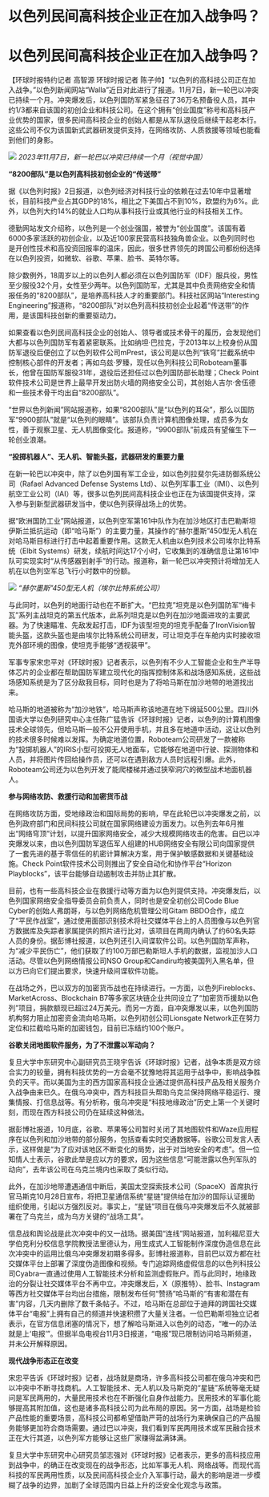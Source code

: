 # 以色列民间高科技企业正在加入战争吗？

# 以色列民间高科技企业正在加入战争吗？

【环球时报特约记者 高智源 环球时报记者
陈子帅】“以色列的高科技公司正在加入战争。”以色列新闻网站“Walla”近日对此进行了报道。11月7日，新一轮巴以冲突已持续一个月。冲突爆发后，以色列国防军紧急征召了36万名预备役人员，其中约1/3都来自该国的初创企业和科技公司。在这个拥有“创业国度”称号和高科技产业优势的国家，很多民间高科技企业的创始人都是从军队退役后继续干起老本行。这些公司不仅为该国新式武器研发提供支持，在网络攻防、人质救援等领域也能看到他们的身影。

![](https://inews.gtimg.com/om_bt/OovOsJMsO4YQjtySIc415OE7-c5YqCn0jAlM4H4pibyhoAA/1000)
_2023年11月7日，新一轮巴以冲突已持续一个月（视觉中国）_

**“8200部队”是以色列高科技初创企业的“传送带”**

据《以色列时报》2日报道，以色列经济对科技行业的依赖在过去10年中显著增长，目前科技产业占其GDP的18%，相比之下美国占不到10%，欧盟约为6%。此外，以色列大约14%的就业人口均从事科技行业或其他行业的科技相关工作。

德勤网站发文介绍称，以色列是一个创业强国，被誉为“创业国度”。该国有着6000多家活跃的初创企业，以及近100家民营高科技独角兽企业。以色列同时也是开创性技术和高投资回报率的温床，因此，很多世界领先的跨国公司都纷纷选择在以色列投资，如微软、谷歌、苹果、脸书、英特尔等。

除少数例外，18周岁以上的以色列人都必须在以色列国防军（IDF）服兵役，男性至少服役32个月，女性至少两年。以色列国防军，尤其是其中负责网络安全和情报任务的“8200部队”，是培养高科技人才的重要部门。科技社区网站“Interesting
Engineering”报道称，“8200部队”对以色列高科技初创企业起着“传送带”的作用，是该国科技创新的重要驱动力。

如果查看以色列民间高科技企业的创始人、领导者或技术骨干的履历，会发现他们大都与以色列国防军有着紧密联系。比如纳坦·巴拉克，于2013年以上校身份从国防军退役后便创立了以色列软件公司mPrest，该公司是以色列“铁穹”拦截系统中控制核心部件的开发者；再如乌兹·罗臻，现任以色列科技公司Roboteam董事长，他曾在国防军服役31年，退役后还担任过以色列国防部长助理；Check
Point软件技术公司是世界上最早开发出防火墙的网络安全公司，其创始人吉尔·舍伍德和一些技术骨干均出自“8200部队”。

“世界以色列新闻”网站报道称，如果“8200部队”是“以色列的耳朵”，那么以国防军“9900部队”就是“以色列的眼睛”。该部队负责计算机图像处理，成员多为女性，善于观察卫星、无人机图像变化。报道称，“9900部队”前成员有望催生下一轮创业浪潮。

**“投掷机器人”、无人机、智能头盔，武器研发的重要力量**

在新一轮巴以冲突中，除了以色列国有军工企业，如以色列拉斐尔先进防御系统公司（Rafael Advanced Defense Systems
Ltd）、以色列军事工业（IMI）、以色列航空工业公司（IAI）等，很多以色列民间高科技企业也正在为该国提供支持，深入参与到新型武器研发当中，使以色列获得战场上的优势。

据“欧洲国防工业”网站报道，以色列空军第161中队作为在加沙地区打击巴勒斯坦伊斯兰抵抗运动（即“哈马斯”）的主要力量，其操作的“赫尔墨斯”450型无人机在对哈马斯目标进行打击中起着重要作用。这款无人机由以色列技术公司埃尔比特系统（Elbit
Systems）研发，续航时间达17个小时，它收集到的准确信息让第161中队可实现实时“从传感器到射手”的行动。报道称，新一轮巴以冲突预计将增加无人机在以色列空军总飞行小时数中的份额。

![](https://inews.gtimg.com/om_bt/O8QCnjxRgBSXVvmzoMwfR5z5M_j1iJoMjJRAo0cPxmpmsAA/1000)
_“赫尔墨斯”450型无人机（埃尔比特系统公司）_

与此同时，以色列的地面行动也在不断扩大。“巴拉克”坦克是以色列国防军“梅卡瓦”系列主战坦克的第五代版本，此系列坦克是以色列在加沙地面进攻的主要武器。为了快速瞄准、先敌发起打击，IDF为该型坦克的坦克手配备了IronVision智能头盔，这款头盔也是由埃尔比特系统公司研发，可让坦克手在车舱内实时接收坦克外部环境的图像，使坦克手能够“透视装甲”。

军事专家宋忠平对《环球时报》记者表示，以色列有不少人工智能企业和生产半导体芯片的企业都在帮助国防军建立现代化的指挥控制体系和战场感知系统，这些战场感知系统是为了区分敌我目标，同时也是为了将哈马斯在加沙地带的地道找出来。

哈马斯的地道被称为“加沙地铁”，哈马斯声称该地道在地下绵延500公里。四川外国语大学以色列研究中心主任陈广猛告诉《环球时报》记者，以色列的计算机图像技术全球领先，但哈马斯一般不公开使用手机，并且多在地道中活动，这让以色列的技术很多时候难以发挥。为确定地道位置，Roboteam公司研发了一款被称为“投掷机器人”的IRIS小型可投掷无人地面车，它能够在地道中行驶、探测物体和人员，并将图片传回给操作员，还可以在遇到敌方人员时远程引爆。此外，Roboteam公司还为以色列开发了能爬楼梯并通过狭窄洞穴的微型战术地面机器人。

**参与网络攻防、救援行动和加密货币战**

在网络攻防方面，受地缘政治和国际局势的影响，早在此轮巴以冲突爆发之前，以色列政府部门和民间科技公司就在国家网络建设方面发力。以色列去年6月推出“网络穹顶”计划，以提升国家网络安全，减少大规模网络攻击的危害。自巴以冲突爆发以来，由以色列国防军退伍军人组建的HUB网络安全有限公司向国家提供了一套先进的基于零信任的机密计算解决方案，用于保护敏感数据和关键基础设施。Check
Point软件技术公司则推出了安全自动化和协作平台“Horizon Playblocks”，该平台能够自动遏制攻击并防止其扩散。

目前，也有一些高科技企业在救援行动等方面为以色列提供支持。冲突爆发后，以色列国家网络安全指导委员会前负责人，同时也是安全初创公司Code Blue
Cyber的创始人弗朗哥，与以色列网络危机管理公司Gitam
BBDO合作，成立了“平民作战室”，通过使用面部识别技术将社交媒体平台上的人员图像与以色列官方数据库及失踪者家属提供的照片进行比对，该项目在两周内确认了约60名失踪人员的身份。据彭博社报道，以色列还引入间谍软件公司。以色列国防军声称，为“减少平民伤亡”，他们获取了约100万部巴勒斯坦人手机的数据，监视加沙人口活动。尽管以色列网络情报公司NSO
Group和Candiru均被美国列入黑名单，但以方已向它们提出要求，快速升级间谍软件功能。

在战场之外，巴以双方的加密货币战也在持续进行。一方面，以色列Fireblocks、MarketAcross、Blockchain
B7等多家区块链企业共同设立了“加密货币援助以色列”项目，捐款额现已超过24万美元。而另一方面，自冲突爆发以来，以色列国防机构努力阻止加密资金流向哈马斯。以色列初创公司Lionsgate
Network正在努力定位和拦截哈马斯的加密钱包，目前已冻结约100个账户。

**谷歌关闭地图软件服务，为了不泄露以军动向？**

复旦大学中东研究中心副研究员王晓宇告诉《环球时报》记者，战争本质是双方综合实力的较量，拥有科技优势的一方会毫不犹豫地将其运用于战争中，影响战争胜负的天平。而以美国为主的西方国家高科技企业通过提供高科技产品及相关服务介入战争由来已久。在俄乌冲突中，西方科技巨头帮助乌克兰保持网络平稳运行、搜集情报、打信息战等。有分析称，俄乌冲突是“科技地缘政治”历史上第一个关键时刻，而现在西方科技公司仍在延续这种做法。

据彭博社报道，10月底，谷歌、苹果等公司暂时关闭了其地图软件和Waze应用程序在以色列和加沙地带的部分服务，包括查看实时交通数据等。谷歌公司发言人表示，这样做是“为了应对该地区不断变化的局势，出于对当地安全的考虑”。但一位知情人士表示，谷歌此举是应以方的要求，因为这些信息“可能泄露以色列军队的动向”，去年该公司在乌克兰境内也采取了类似行动。

此外，在加沙地带遭遇通信中断后，美国太空探索技术公司（SpaceX）首席执行官马斯克10月28日宣布，将把卫星通信系统“星链”提供给在加沙的国际认证援助组织使用，引起以方强烈反对。事实上，“星链”项目在俄乌冲突爆发后不久就被部署在了乌克兰，成为乌方关键的“战场工具”。

信息战和舆论战是此次冲突中的又一战场。据美国“连线”网站报道，加利福尼亚大学伯克利分校信息学院教授法里德认为，用生成式人工智能制作深度伪造信息在此次冲突中的运用比俄乌冲突爆发初期多得多。彭博社报道称，目前巴以双方都在社交媒体平台上部署了深度伪造图像和视频。专门追踪网络虚假信息的以色列科技公司Cyabra一直通过使用人工智能技术分析和监测虚假账户。而与此同时，地缘政治的分裂让社交媒体平台不再中立。冲突爆发后，X（原推特）、脸书、Instagram等西方社交媒体平台均出台措施，限制发布任何“赞扬”哈马斯的“有害和潜在有害”内容，几天内删除了数千条帖子。不过，哈马斯在总部位于迪拜的跨国社交媒体平台“电报”上拥有自己的频道并快速积攒了大量关注者。一位巴勒斯坦独立记者表示，在官方信息闭塞的情况下，想了解哈马斯进入以色列的动态，“唯一的办法就是上‘电报’”。但据半岛电视台11月3日报道，“电报”现已限制访问哈马斯频道，并未公开解释原因。

**现代战争形态正在改变**

宋忠平告诉《环球时报》记者，战场就是商场，许多高科技公司都在俄乌冲突和巴以冲突中不断寻找商机。人工智能技术、无人机以及马斯克的“星链”系统等毫无疑问是军民两用的，大量民用技术也在不断强化自身作战能力。民用技术的军事化能够提高其附加值，这也是诸多高科技公司为此布局的原因。另一方面，战场是检验产品性能的重要场景，高科技公司都希望借助严苛的战场行为来确保自己的产品服务能够更加符合商场需要。通过巴以冲突，我们看到军民两用技术或军民融合技术正在大行其道，以色列军方能够让这些厂家赚得盆满钵满。

复旦大学中东研究中心研究员邹志强对《环球时报》记者表示，更多的高科技应用到战争中，的确正在改变现在的战争形态，比如军事无人机、网络战等。而现代高科技的军民两用性质，以及民间高科技企业介入军事行动，最大的影响是进一步模糊了战争的边界，加剧了全球范围内日益上升的泛安全化观念与政策。

